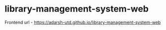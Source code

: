 # library-management-system-web

Frontend url - https://adarsh-utd.github.io/library-management-system-web
